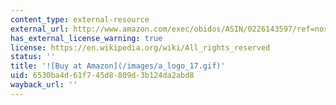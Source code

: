 ```yaml
---
content_type: external-resource
external_url: http://www.amazon.com/exec/obidos/ASIN/0226143597/ref=nosim/mitopencourse-20
has_external_license_warning: true
license: https://en.wikipedia.org/wiki/All_rights_reserved
status: ''
title: '![Buy at Amazon](/images/a_logo_17.gif)'
uid: 6530ba4d-61f7-45d8-809d-3b124da2abd8
wayback_url: ''
---
```

